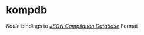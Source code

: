 # kompdb
_Kotlin_ bindings to [_JSON Compilation Database_](http://clang.llvm.org/docs/JSONCompilationDatabase.html) Format
